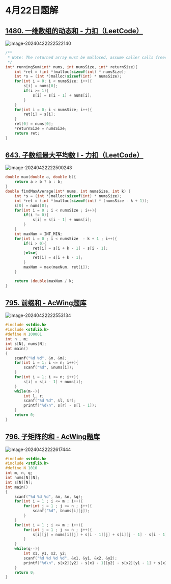 # 4月22日题解

## [1480. 一维数组的动态和 - 力扣（LeetCode）](https://leetcode.cn/problems/running-sum-of-1d-array/submissions/526097137/)

![image-20240422222522140](https://picture-cloud-store.oss-cn-beijing.aliyuncs.com/image-20240422222522140.png)

```c
/**
 * Note: The returned array must be malloced, assume caller calls free().
 */
int* runningSum(int* nums, int numsSize, int* returnSize){
    int *ret = (int *)malloc(sizeof(int) * numsSize);
    int *s = (int *)malloc(sizeof(int) * numsSize);
    for(int i = 0; i < numsSize; i++){
        s[i] = nums[0];
        if(i >= 1){
            s[i] = s[i - 1] + nums[i];
        }
    }
    for(int i = 0; i < numsSize; i++){
        ret[i] = s[i];
    }
    ret[0] = nums[0];
    *returnSize = numsSize;
    return ret;
}
```

## [643. 子数组最大平均数 I - 力扣（LeetCode）](https://leetcode.cn/problems/maximum-average-subarray-i/submissions/526113361/)

![image-20240422222500243](https://picture-cloud-store.oss-cn-beijing.aliyuncs.com/image-20240422222500243.png)

```c
double max(double a, double b){
    return a > b ? a : b;
}
double findMaxAverage(int* nums, int numsSize, int k) {
    int *s = (int *)malloc(sizeof(int) * numsSize);
    int *ret = (int *)malloc(sizeof(int) * (numsSize - k + 1));
    s[0] = nums[0];
    for(int i = 0 ; i < numsSize ; i++){
        if(i != 0){
            s[i] = s[i - 1] + nums[i];
        }
    }
    int maxNum = INT_MIN;
    for(int i = 0 ; i < numsSize  - k + 1 ; i++){
        if(i > 0){
            ret[i] = s[i + k - 1] - s[i - 1];
        }else{
            ret[i] = s[i + k - 1];
        }
        maxNum = max(maxNum, ret[i]);
    }

    return (double)maxNum / k;
}
```

## [795. 前缀和 - AcWing题库](https://www.acwing.com/problem/content/797/)

![image-20240422222553134](https://picture-cloud-store.oss-cn-beijing.aliyuncs.com/image-20240422222553134.png)

```c
#include <stdio.h>
#include <stdlib.h>
#define N 100001
int n , m;
int s[N], nums[N];
int main()
{
    scanf("%d %d", &n, &m);
    for(int i = 1; i <= n; i++){
        scanf("%d", &nums[i]);
    }
    for(int i = 1; i <= n; i++){
        s[i] = s[i - 1] + nums[i];
    }
    while(m--){
        int l, r;
        scanf("%d %d", &l, &r);
        printf("%d\n", s[r] - s[l - 1]);
    }
    return 0;
}
```

## [796. 子矩阵的和 - AcWing题库](https://www.acwing.com/problem/content/798/)

![image-20240422222617444](https://picture-cloud-store.oss-cn-beijing.aliyuncs.com/image-20240422222617444.png)

```c
#include <stdio.h>
#include <stdlib.h>
#define N 1010
int m, n, q;
int nums[N][N];
int s[N][N];
int main()
{
    scanf("%d %d %d", &m, &n, &q);
    for(int i = 1 ; i <= m ; i++){
        for(int j = 1 ; j <= n ; j++){
            scanf("%d", &nums[i][j]);
        }
    }
    for(int i = 1 ; i <= m ; i++){
        for(int j = 1 ; j <= n ; j++){
            s[i][j] = nums[i][j] + s[i - 1][j] + s[i][j - 1] - s[i - 1][j - 1];
        }
    }
    while(q--){
        int x1, y1, x2, y2;
        scanf("%d %d %d %d", &x1, &y1, &x2, &y2);
        printf("%d\n", s[x2][y2] - s[x1 - 1][y2] - s[x2][y1 - 1] + s[x1 - 1][y1 - 1]);
    }
    return 0;
}
```

